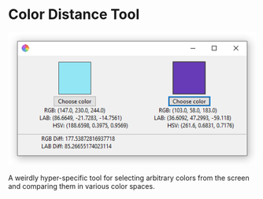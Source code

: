 # Color Distance Tool

<p align="center">
    <img src="https://github.com/chriskiehl/color-distance-tool/raw/master/images/readme.png" />
</p>

A weirdly hyper-specific tool for selecting arbitrary colors from the screen and comparing them in various color spaces.
